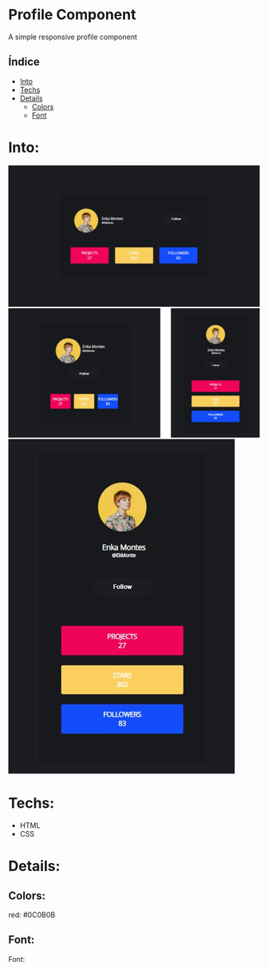 # Profile Component
A simple responsive profile component


## Índice

* [Into](#Into) 
* [Techs](#Techs)
* [Details](#Details)
  * [Colors](#Colors)
  * [Font](#Font)


# Into: 

<img src="https://github.com/GuilhermeAntonio/Profile-Component/blob/main/imgs/Demo1.jpg?raw=true" alt="Demo">
<img src="https://raw.githubusercontent.com/GuilhermeAntonio/Profile-Component/main/imgs/Demo2.png" alt="Demo">
<img src="https://raw.githubusercontent.com/GuilhermeAntonio/Profile-Component/main/imgs/Demo3.jpg" alt="Demo">


# Techs: 
- HTML
- CSS

# Details:

## Colors:
red: #0C0B0B<br>

## Font:
Font:
